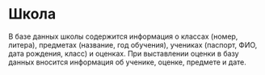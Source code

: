 # Школа

В базе данных школы содержится информация о классах (номер, литера), 
предметах (название, год обучения), учениках (паспорт, ФИО, дата рождения, 
класс) и оценках. При выставлении оценки в базу данных вносится информация об 
ученике, оценке, предмете и дате.